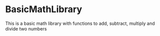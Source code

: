 # BasicMathLibrary

This is a basic math library with functions to add, subtract, multiply and divide two numbers


